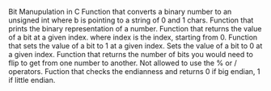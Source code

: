 Bit Manupulation in C
Function that converts a binary number to an unsigned int where b is pointing to a string of 0 and 1 chars.
Function that prints the binary representation of a number.
Function that returns the value of a bit at a given index. where index is the index, starting from 0.
Function that sets the value of a bit to 1 at a given index.
Sets the value of a bit to 0 at a given index.
Function that returns the number of bits you would need to flip to get from one number to another. Not allowed to use the % or / operators.
Fuction that checks the endianness and returns 0 if big endian, 1 if little endian.
